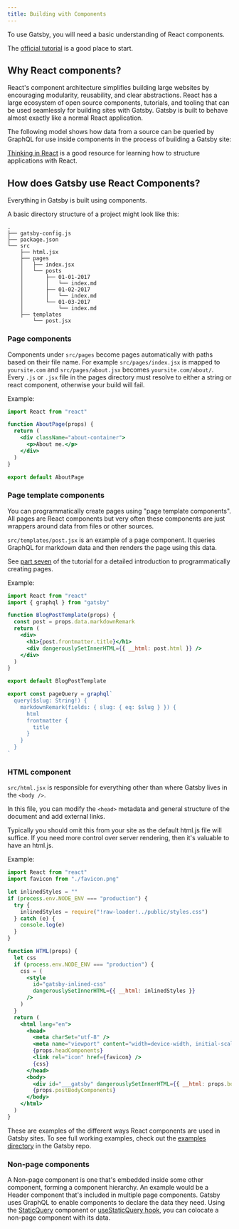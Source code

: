 ```yaml
---
title: Building with Components
---
```


To use Gatsby, you will need a basic understanding of React components.

The [official tutorial](https://reactjs.org/tutorial/tutorial.html) is a good place to start.

## Why React components?

React's component architecture simplifies building large websites by encouraging modularity, reusability, and clear abstractions. React has a large ecosystem of open source components, tutorials, and tooling that can be used seamlessly for building sites with Gatsby. Gatsby is built to behave almost exactly like a normal React application.

The following model shows how data from a source can be queried by GraphQL for use inside components in the process of building a Gatsby site:

<ComponentModel initialLayer="View" />

[Thinking in React](https://reactjs.org/docs/thinking-in-react.html) is a good resource for learning how to structure applications with React.

## How does Gatsby use React Components?

Everything in Gatsby is built using components.

A basic directory structure of a project might look like this:

```text
.
├── gatsby-config.js
├── package.json
└── src
    ├── html.jsx
    ├── pages
    │   ├── index.jsx
    │   └── posts
    │       ├── 01-01-2017
    │       │   └── index.md
    │       ├── 01-02-2017
    │       │   └── index.md
    │       └── 01-03-2017
    │           └── index.md
    ├── templates
        └── post.jsx
```

### Page components

Components under `src/pages` become pages automatically with paths based on their file name. For example `src/pages/index.jsx` is mapped to `yoursite.com` and `src/pages/about.jsx` becomes `yoursite.com/about/`. Every `.js` or `.jsx` file in the pages directory must resolve to either a string or react component, otherwise your build will fail.

Example:

```jsx:title=src/pages/about.jsx
import React from "react"

function AboutPage(props) {
  return (
    <div className="about-container">
      <p>About me.</p>
    </div>
  )
}

export default AboutPage
```

### Page template components

You can programmatically create pages using "page template components". All pages are React components but very often these components are just wrappers around data from files or other sources.

`src/templates/post.jsx` is an example of a page component. It queries GraphQL for markdown data and then renders the page using this data.

See [part seven](/tutorial/part-seven/) of the tutorial for a detailed introduction to programmatically creating pages.

Example:

```jsx:title=src/templates/post.jsx
import React from "react"
import { graphql } from "gatsby"

function BlogPostTemplate(props) {
  const post = props.data.markdownRemark
  return (
    <div>
      <h1>{post.frontmatter.title}</h1>
      <div dangerouslySetInnerHTML={{ __html: post.html }} />
    </div>
  )
}

export default BlogPostTemplate

export const pageQuery = graphql`
  query($slug: String!) {
    markdownRemark(fields: { slug: { eq: $slug } }) {
      html
      frontmatter {
        title
      }
    }
  }
`
```

### HTML component

`src/html.jsx` is responsible for everything other than where Gatsby lives in the `<body />`.

In this file, you can modify the `<head>` metadata and general structure of the document and add external links.

Typically you should omit this from your site as the default html.js file will suffice. If you need more control over server rendering, then it's valuable to have an html.js.

Example:

```jsx:title=src/html.jsx
import React from "react"
import favicon from "./favicon.png"

let inlinedStyles = ""
if (process.env.NODE_ENV === "production") {
  try {
    inlinedStyles = require("!raw-loader!../public/styles.css")
  } catch (e) {
    console.log(e)
  }
}

function HTML(props) {
  let css
  if (process.env.NODE_ENV === "production") {
    css = (
      <style
        id="gatsby-inlined-css"
        dangerouslySetInnerHTML={{ __html: inlinedStyles }}
      />
    )
  }
  return (
    <html lang="en">
      <head>
        <meta charSet="utf-8" />
        <meta name="viewport" content="width=device-width, initial-scale=1.0" />
        {props.headComponents}
        <link rel="icon" href={favicon} />
        {css}
      </head>
      <body>
        <div id="___gatsby" dangerouslySetInnerHTML={{ __html: props.body }} />
        {props.postBodyComponents}
      </body>
    </html>
  )
}
```

These are examples of the different ways React components are used in Gatsby sites. To see full working examples, check out the [examples directory](https://github.com/gatsbyjs/gatsby/tree/master/examples) in the Gatsby repo.

### Non-page components

A Non-page component is one that's embedded inside some other component, forming a component hierarchy. An example would be a Header component that's included in multiple page components. Gatsby uses GraphQL to enable components to declare the data they need. Using the [StaticQuery](/docs/static-query/) component or [useStaticQuery hook](/docs/use-static-query/), you can colocate a non-page component with its data.
